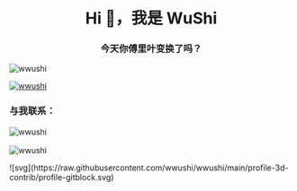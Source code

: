 <h1 align="center">Hi 👋，我是 WuShi</h1>
<h3 align="center">今天你傅里叶变换了吗？</h3>

<p align="left"> <img src="https://komarev.com/ghpvc/?username=wwushi&label=Profile%20views&color=0e75b6&style=flat" alt="wwushi" /> </p>

<p align="left"> <a href="https://github.com/ryo-ma/github-profile-trophy"><img src="https://github-profile-trophy.vercel.app/?username=wwushi" alt="wwushi" /></a> </p>

<h3 align="left">与我联系：</h3>
<p align="left">
</p>

<p> <img align="center" src="https://github-readme-stats.vercel.app/api?username=wwushi&show_icons=true&locale=en" alt="wwushi" /></p>

<p><img align="center" src="https://github-readme-streak-stats.herokuapp.com/?user=wwushi&" alt="wwushi" /></p>
![svg](https://raw.githubusercontent.com/wwushi/wwushi/main/profile-3d-contrib/profile-gitblock.svg)

